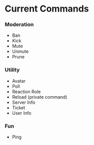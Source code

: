 
# Current Commands

### Moderation
- Ban
- Kick
- Mute
- Unmute
- Prune

### Utility
- Avatar
- Poll
- Reaction Role
- Reload (private command)
- Server Info
- Ticket
- User Info

### Fun
- Ping